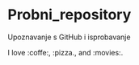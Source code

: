 Probni_repository
=================

Upoznavanje s GitHub i isprobavanje

I love :coffe:, :pizza., and :movies:.
